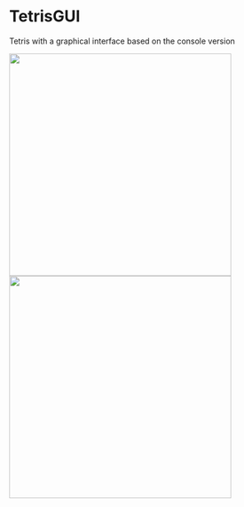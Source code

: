 # TetrisGUI
Tetris with a graphical interface based on the console version

<p class="thumb">
 <img src="https://telegra.ph/file/409796ff71a6450d45f60.png" height="400">
 <img src="https://telegra.ph/file/169181f5e455b86659f58.png" height="400">
</p>
